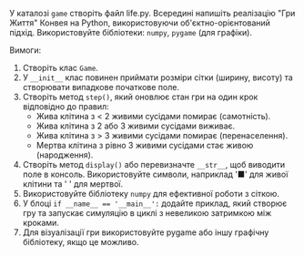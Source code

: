 У каталозі `game` створіть файл life.py.
Всередині напишіть реалізацію "Гри Життя" Конвея на Python, використовуючи об'єктно-орієнтований підхід.
Використовуйте бібліотеки: `numpy`, `pygame` (для графіки).

Вимоги:
1.  Створіть клас `Game`.
2.  У `__init__` клас повинен приймати розміри сітки (ширину, висоту) та створювати випадкове початкове поле.
3.  Створіть метод `step()`, який оновлює стан гри на один крок відповідно до правил:
    - Жива клітина з < 2 живими сусідами помирає (самотність).
    - Жива клітина з 2 або 3 живими сусідами виживає.
    - Жива клітина з > 3 живими сусідами помирає (перенаселення).
    - Мертва клітина з рівно 3 живими сусідами стає живою (народження).
4.  Створіть метод `display()` або перевизначте `__str__`, щоб виводити поле в консоль. Використовуйте символи, наприклад '■' для живої клітини та ' ' для мертвої.
5.  Використовуйте бібліотеку `numpy` для ефективної роботи з сіткою.
6.  У блоці `if __name__ == '__main__':` додайте приклад, який створює гру та запускає симуляцію в циклі з невеликою затримкою між кроками.
7.  Для візуалізації гри використовуйте pygame або іншу графічну бібліотеку, якщо це можливо.